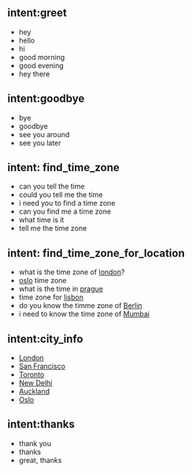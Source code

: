 ## intent:greet
- hey
- hello
- hi
- good morning
- good evening
- hey there

## intent:goodbye
- bye
- goodbye
- see you around
- see you later

## intent: find_time_zone
- can you tell the time
- could you tell me the time
- i need you to find a time zone
- can you find me a time zone
- what time is it
- tell me the time zone

## intent: find_time_zone_for_location
- what is the time zone of [london](city)?
- [oslo](city) time zone
- what is the time in [prague](city)
- time zone for [lisbon](city)
- do you know the timme zone of [Berlin](city)
- i need to know the time zone of [Mumbai](city)

## intent:city_info
- [London](city)
- [San Francisco](city)
- [Toronto](city)
- [New Delhi](city)
- [Auckland](city)
- [Oslo](city)

## intent:thanks
- thank you
- thanks
- great, thanks